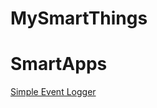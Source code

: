 # MySmartThings

# SmartApps
[Simple Event Logger](https://github.com/krlaframboise/SmartThings/tree/master/smartapps/krlaframboise/simple-event-logger.src)
